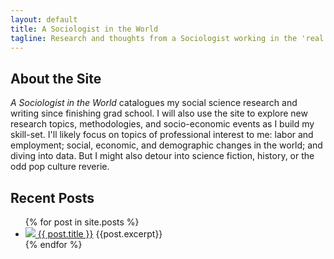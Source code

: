 ```yaml
---
layout: default
title: A Sociologist in the World
tagline: Research and thoughts from a Sociologist working in the 'real world'
---
```

## About the Site 
_A Sociologist in the World_ catalogues my social science research and writing since finishing grad school. I will also use the site to explore new research topics, methodologies, and socio-economic events as I build my skill-set. I'll likely focus on topics of professional interest to me: labor and employment; social, economic, and demographic changes in the world; and diving into data. But I might also detour into science fiction, history, or the odd pop culture reverie.

## Recent Posts
<ul>
  {% for post in site.posts %}
    <li>
      <a href="{{ post.url }}"><img src={{ post.thumbnail }} />
      <a href="{{ post.url }}">{{ post.title }}</a>
      {{post.excerpt}}
    </li>
  {% endfor %}
</ul>

